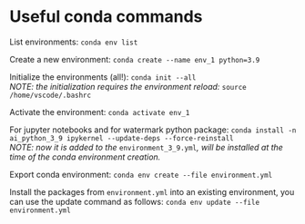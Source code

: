 # Useful conda commands
List environments:  ``conda env list``

Create a new environment: ``conda create --name env_1 python=3.9``

Initialize the environments (all!): ``conda init --all``\
*NOTE: the initialization requires the environment reload:* ``source /home/vscode/.bashrc``

Activate the environment: ``conda activate env_1``

For jupyter notebooks and for watermark python package: ``conda install -n ai_python_3_9 ipykernel --update-deps --force-reinstall``\
*NOTE: now it is added to the* ``environment_3_9.yml``*, will be installed at the time of the conda environment creation.*

Export conda environment: ``conda env create --file environment.yml``

Install the packages from ``environment.yml`` into an existing environment, you can use the update command as follows: ``conda env update --file environment.yml``